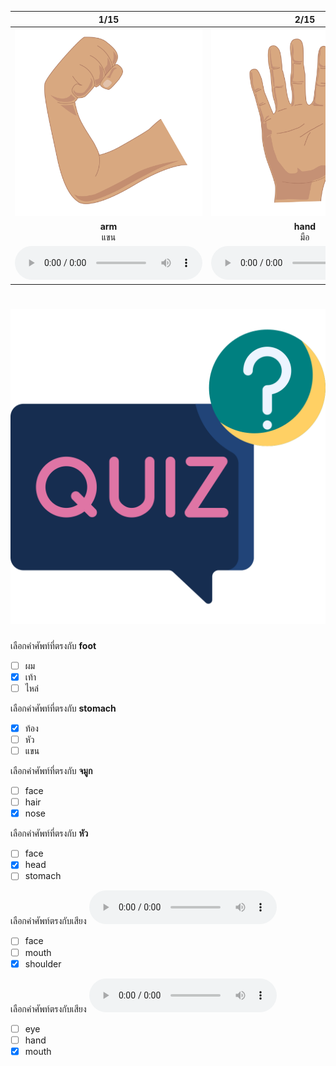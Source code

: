 <div class="carrousel">


|1/15|2/15|3/15|4/15|5/15|6/15|7/15|8/15|9/15|10/15|11/15|12/15|13/15|14/15|15/15|
| :----: | :----: | :----: | :----: | :----: | :----: | :----: | :----: | :----: | :----: | :----: | :----: | :----: | :----: | :----: |
|![](/media/img/body&#x20;parts__arm.svg)|![](/media/img/body&#x20;parts__hand.svg)|![](/media/img/body&#x20;parts__stomach.svg)|![](/media/img/body&#x20;parts__leg.svg)|![](/media/img/body&#x20;parts__ear.svg)|![](/media/img/body&#x20;parts__neck.svg)|![](/media/img/body&#x20;parts__nose.svg)|![](/media/img/body&#x20;parts__hair.svg)|![](/media/img/body&#x20;parts__chest.svg)|![](/media/img/body&#x20;parts__face.svg)|![](/media/img/body&#x20;parts__mouth.svg)|![](/media/img/body&#x20;parts__eye.svg)|![](/media/img/body&#x20;parts__shoulder.svg)|![](/media/img/body&#x20;parts__head.svg)|![](/media/img/body&#x20;parts__foot.svg)|
|**arm**<br>แขน|**hand**<br>มือ|**stomach**<br>ท้อง|**leg**<br>ขา|**ear**<br>หู|**neck**<br>คอ|**nose**<br>จมูก|**hair**<br>ผม|**chest**<br>หน้าอก|**face**<br>หน้า|**mouth**<br>ปาก|**eye**<br>ตา|**shoulder**<br>ไหล่|**head**<br>หัว|**foot**<br>เท้า|
|![](/media/audio/arm.mp3)|![](/media/audio/hand.mp3)|![](/media/audio/stomach.mp3)|![](/media/audio/leg.mp3)|![](/media/audio/ear.mp3)|![](/media/audio/neck.mp3)|![](/media/audio/nose.mp3)|![](/media/audio/hair.mp3)|![](/media/audio/chest.mp3)|![](/media/audio/face.mp3)|![](/media/audio/mouth.mp3)|![](/media/audio/eye.mp3)|![](/media/audio/shoulder.mp3)|![](/media/audio/head.mp3)|![](/media/audio/foot.mp3)|

</div>



# ![icon](/media/icons/quiz.svg) 


 เลือกคำศัพท์ที่ตรงกับ **foot**
 - [ ] ผม
 - [x] เท้า
 - [ ] ไหล่

 เลือกคำศัพท์ที่ตรงกับ **stomach**
 - [x] ท้อง
 - [ ] หัว
 - [ ] แขน

 เลือกคำศัพท์ที่ตรงกับ **จมูก**
 - [ ] face
 - [ ] hair
 - [x] nose

 เลือกคำศัพท์ที่ตรงกับ **หัว**
 - [ ] face
 - [x] head
 - [ ] stomach

 เลือกคำศัพท์ตรงกับเสียง ![](/media/audio/shoulder.mp3) 
 - [ ] face
 - [ ] mouth
 - [x] shoulder

 เลือกคำศัพท์ตรงกับเสียง ![](/media/audio/mouth.mp3) 
 - [ ] eye
 - [ ] hand
 - [x] mouth

